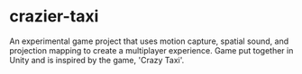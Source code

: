 # crazier-taxi
An experimental game project that uses motion capture, spatial sound, and projection mapping to create a multiplayer experience. Game put together in Unity and is inspired by the game, 'Crazy Taxi'. 
